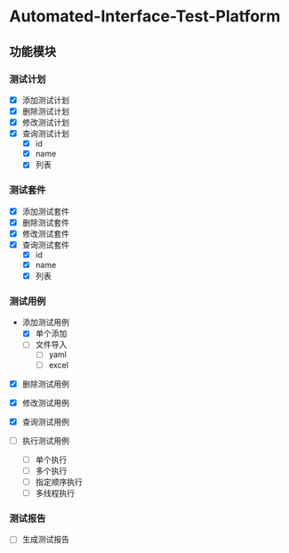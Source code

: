 # Automated-Interface-Test-Platform

## 功能模块

### 测试计划

- [x] 添加测试计划
- [x] 删除测试计划
- [x] 修改测试计划
- [x] 查询测试计划
  - [x] id
  - [x] name
  - [x] 列表

### 测试套件

- [x] 添加测试套件
- [x] 删除测试套件
- [x] 修改测试套件
- [x] 查询测试套件
  - [x] id
  - [x] name
  - [x] 列表

### 测试用例

- 添加测试用例
  - [x] 单个添加
  - [ ] 文件导入
    - [ ] yaml
    - [ ] excel
- [x] 删除测试用例
- [x] 修改测试用例
- [x] 查询测试用例


- [ ] 执行测试用例
  - [ ] 单个执行
  - [ ] 多个执行
  - [ ] 指定顺序执行
  - [ ] 多线程执行

### 测试报告

- [ ] 生成测试报告